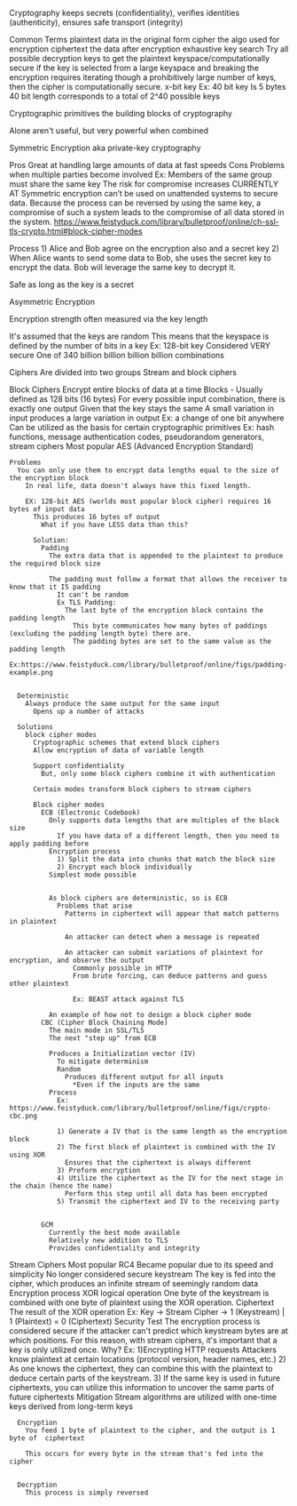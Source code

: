 Cryptography
  keeps secrets (confidentiality), verifies identities (authenticity), ensures safe transport (integrity)

Common Terms
  plaintext
    data in the original form
  cipher
    the algo used for encryption
  ciphertext
    the data after encryption
  exhaustive key search
    Try all possible decryption keys to get the plaintext
      keyspace/computationally secure
        if the key is selected from a large keyspace and breaking the encryption requires iterating though a prohibitively large number of keys, then the cipher is computationally secure.
  x-bit key
    Ex: 40 bit key
      Is 5 bytes
      40 bit length corresponds to a total of 2^40 possible keys


Cryptographic primitives
  the building blocks of cryptography

  Alone aren't useful, but very powerful when combined

Symmetric Encryption
  aka private-key cryptography

  Pros
    Great at handling large amounts of data at fast speeds
  Cons
    Problems when multiple parties become involved
      Ex:
        Members of the same group must share the same key
          The risk for compromise increases
        CURRENTLY AT
          Symmetric encryption can’t be used on unattended systems to secure data. Because the process can be reversed by using the same key, a compromise of such a system leads to the compromise of all data stored in the system.
            https://www.feistyduck.com/library/bulletproof/online/ch-ssl-tls-crypto.html#block-cipher-modes

  Process
    1) Alice and Bob agree on the encryption also and a secret key
    2) When Alice wants to send some data to Bob, she uses the secret key to encrypt the data.
      Bob will leverage the same key to decrypt it.

  Safe as long as the key is a secret

Asymmetric Encryption

Encryption strength
  often measured via the key length

  It's assumed that the keys are random
    This means that the keyspace is defined by the number of bits in a key
      Ex: 128-bit key
        Considered VERY secure
        One of 340 billion billion billion billion combinations

Ciphers
  Are divided into two groups
    Stream and block ciphers
  
  Block Ciphers
    Encrypt entire blocks of data at a time
      Blocks - Usually defined as 128 bits (16 bytes)
    For every possible input combination, there is exactly one output
      Given that the key stays the same
    A small variation in input produces a large variation in output
      Ex: a change of one bit anywhere
    Can be utilized as the basis for certain cryptographic primitives
      Ex: hash functions, message authentication codes, pseudorandom generators, stream ciphers
    Most popular
      AES (Advanced Encryption Standard)


    Problems
      You can only use them to encrypt data lengths equal to the size of the encryption block
        In real life, data doesn't always have this fixed length.
        
        EX: 128-bit AES (worlds most popular block cipher) requires 16 bytes of input data
          This produces 16 bytes of output
            What if you have LESS data than this?

          Solution:
            Padding
              The extra data that is appended to the plaintext to produce the required block size

              The padding must follow a format that allows the receiver to know that it IS padding
                It can't be random
                Ex TLS Padding:
                  The last byte of the encryption block contains the padding length
                    This byte communicates how many bytes of paddings (excluding the padding length byte) there are.
                    The padding bytes are set to the same value as the padding length
                      Ex:https://www.feistyduck.com/library/bulletproof/online/figs/padding-example.png


      Deterministic
        Always produce the same output for the same input
          Opens up a number of attacks

      Solutions
        block cipher modes
          Cryptographic schemes that extend block ciphers
          Allow encryption of data of variable length

          Support confidentiality
            But, only some block ciphers combine it with authentication

          Certain modes transform block ciphers to stream ciphers

          Block cipher modes
            ECB (Electronic Codebook)
              Only supports data lengths that are multiples of the block size
                If you have data of a different length, then you need to apply padding before
              Encryption process
                1) Split the data into chunks that match the block size
                2) Encrypt each block individually
              Simplest mode possible


              As block ciphers are deterministic, so is ECB
                Problems that arise
                  Patterns in ciphertext will appear that match patterns in plaintext

                  An attacker can detect when a message is repeated

                  An attacker can submit variations of plaintext for encryption, and observe the output
                    Commonly possible in HTTP
                    From brute forcing, can deduce patterns and guess other plaintext

                    Ex: BEAST attack against TLS

              An example of how not to design a block cipher mode
            CBC (Cipher Block Chaining Mode)
              The main mode in SSL/TLS
              The next "step up" from ECB

              Produces a Initialization vector (IV)
                To mitigate determinism
                Random
                  Produces different output for all inputs
                    *Even if the inputs are the same
              Process
                Ex: https://www.feistyduck.com/library/bulletproof/online/figs/crypto-cbc.png

                1) Generate a IV that is the same length as the encryption block
                2) The first block of plaintext is combined with the IV using XOR
                  Ensures that the ciphertext is always different
                3) Preform encryption
                4) Utilize the ciphertext as the IV for the next stage in the chain (hence the name)
                  Perform this step until all data has been encrypted
                5) Transmit the ciphertext and IV to the receiving party

            
            GCM
              Currently the best mode available
              Relatively new addition to TLS
              Provides confidentiality and integrity

  Stream Ciphers
    Most popular
      RC4
        Became popular due to its speed and simplicity
        No longer considered secure
    keystream
      The key is fed into the cipher, which produces an infinite stream of seemingly random data
    Encryption process
      XOR logical operation
        One byte of the keystream is combined with one byte of plaintext using the XOR operation.
        Ciphertext
          The result of the XOR operation
          Ex:
            Key -> Stream Cipher -> 1 (Keystream) | 1 (Plaintext) = 0 (Ciphertext)
    Security Test
      The encryption process is considered secure if the attacker can't predict which keystream bytes are at which positions.
        For this reason, with stream ciphers, it's important that a key is only utilized once.
          Why?
            Ex: 1)Encrypting HTTP requests
              Attackers know plaintext at certain locations (protocol version, header names, etc.)
              2) As one knows the ciphertext, they can combine this with the plaintext to deduce certain parts of the keystream.
              3) If the same key is used in future ciphertexts, you can utilize this information to uncover the same parts of future ciphertexts
          Mitigation
            Stream algorithms are utilized with one-time keys derived from long-term keys

      Encryption
        You feed 1 byte of plaintext to the cipher, and the output is 1 byte of  ciphertext

        This occurs for every byte in the stream that's fed into the cipher
          

      Decryption
        This process is simply reversed 
